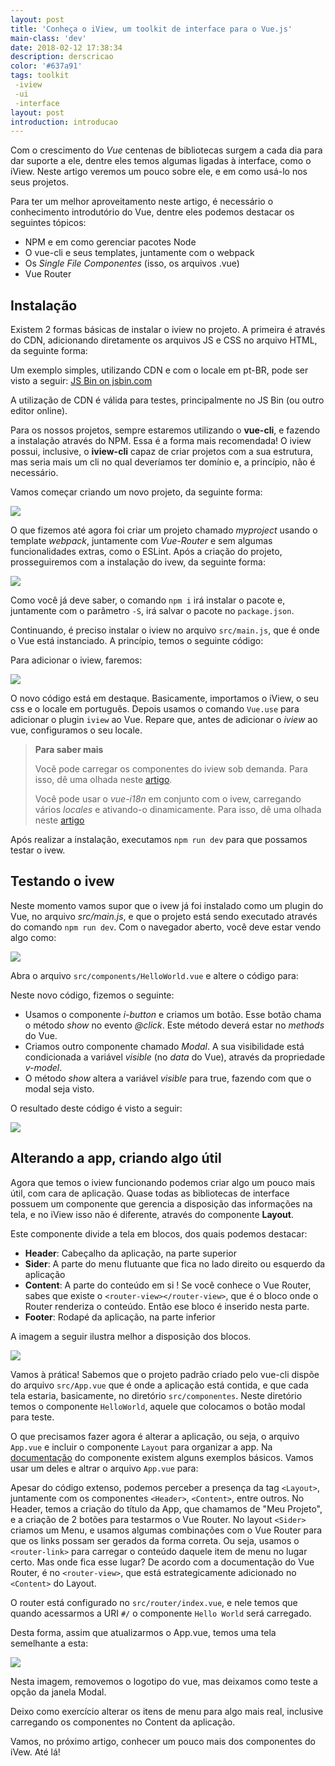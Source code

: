 ```yaml
---
layout: post
title: 'Conheça o iView, um toolkit de interface para o Vue.js'
main-class: 'dev'
date: 2018-02-12 17:38:34 
description: derscricao
color: '#637a91'
tags: toolkit
 -iview
 -ui
 -interface
layout: post
introduction: introducao
---
```


Com o crescimento do *Vue* centenas de bibliotecas surgem a cada dia para dar suporte a ele, dentre eles temos algumas ligadas à interface, como o iView. Neste artigo veremos um pouco sobre ele, e em como usá-lo nos seus projetos. 

Para ter um melhor aproveitamento neste artigo, é necessário o conhecimento introdutório do Vue, dentre eles podemos destacar os seguintes tópicos:

- NPM e em como gerenciar pacotes Node
- O vue-cli e seus templates, juntamente com o webpack
- Os *Single File Componentes* (isso, os arquivos .vue)
- Vue Router

## Instalação

Existem 2 formas básicas de instalar o iview no projeto. A primeira é através do CDN, adicionando diretamente os arquivos JS e CSS no arquivo HTML, da seguinte forma:

<script src="https://gist.github.com/danielschmitz/2c282ce3a492532c8fe777bc710ee068.js"></script>

Um exemplo simples, utilizando CDN e com o locale em pt-BR, pode ser visto a seguir:
<a class="jsbin-embed" href="http://jsbin.com/buwuton/embed">JS Bin on jsbin.com</a><script src="http://static.jsbin.com/js/embed.min.js?4.1.1"></script>

A utilização de CDN é válida para testes, principalmente no JS Bin (ou outro editor online). 

Para os nossos projetos, sempre estaremos utilizando o **vue-cli**, e fazendo a instalação através do NPM. Essa é a forma mais recomendada! O iview possui, inclusive, o **iview-cli** capaz de criar projetos com a sua estrutura, mas seria mais um cli no qual deveríamos ter domínio e, a princípio, não é necessário. 

Vamos começar criando um novo projeto, da seguinte forma:

![](https://i.imgur.com/W7Q6Opa.png)

O que fizemos até agora foi criar um projeto chamado *myproject* usando o template *webpack*, juntamente com *Vue-Router* e sem algumas funcionalidades extras, como o ESLint. Após a criação do projeto, prosseguiremos com a instalação do ivew, da seguinte forma:

![](https://i.imgur.com/ankyCJp.png)

Como você já deve saber, o comando `npm i` irá instalar o pacote e, juntamente com o parâmetro `-S`, irá salvar o pacote no `package.json`.

Continuando, é preciso instalar o iview no arquivo `src/main.js`, que é onde o Vue está instanciado. A princípio, temos o seguinte código:

<script src="https://gist.github.com/danielschmitz/da4e7a42e7ebb64c20ecae5f902a7458.js"></script>

Para adicionar o iview, faremos:

![](https://i.imgur.com/FsUgr3h.png)

O novo código está em destaque. Basicamente, importamos o iView, o seu css e o locale em português. Depois usamos o comando `Vue.use` para adicionar o plugin `iview` ao Vue. Repare que, antes de adicionar o *iview* ao vue, configuramos o seu locale.

> **Para saber mais**
>
> Você pode carregar os componentes do iview sob demanda. Para isso, dê uma olhada neste [artigo](https://www.iviewui.com/docs/guide/start-en#Import_on_demand).
> 
> Você pode usar o *vue-i18n* em conjunto com o ivew, carregando vários *locales* e ativando-o dinamicamente. Para isso, dê uma olhada neste [artigo](https://www.iviewui.com/docs/guide/i18n-en#Use_in_Webpack)

Após realizar a instalação, executamos `npm run dev` para que possamos testar o ivew.

## Testando o ivew 

Neste momento vamos supor que o ivew já foi instalado como um plugin do Vue, no arquivo *src/main.js*, e que o projeto está sendo executado através do comando `npm run dev`. Com o navegador aberto, você deve estar vendo algo como:

![](https://i.imgur.com/djftDLb.png)

Abra o arquivo `src/components/HelloWorld.vue` e altere o código para:

<script src="https://gist.github.com/danielschmitz/271692f4adb34d859df1bedb401c3b2c.js"></script>

Neste novo código, fizemos o seguinte:

- Usamos o componente *i-button* e criamos um botão. Esse botão chama o método *show* no evento *@click*. Este método deverá estar no *methods* do Vue.
- Criamos outro componente chamado *Modal*. A sua visibilidade está condicionada a variável *visible* (no *data* do Vue), através da propriedade *v-model*.
- O método *show* altera a variável *visible* para true, fazendo com que o modal seja visto.

O resultado deste código é visto a seguir:

![](https://i.imgur.com/Vtjs6eX.gif)

## Alterando a app, criando algo útil

Agora que temos o iview funcionando podemos criar algo um pouco mais útil, com cara de aplicação. Quase todas as bibliotecas de interface possuem um componente que gerencia a disposição das informações na tela, e no iView isso não é diferente, através do componente **Layout**.

Este componente divide a tela em blocos, dos quais podemos destacar:

- **Header**: Cabeçalho da aplicação, na parte superior
- **Sider**: A parte do menu flutuante que fica no lado direito ou esquerdo da aplicação
- **Content**: A parte do conteúdo em si ! Se você conhece o Vue Router, sabes que existe o `<router-view></router-view>`, que é o bloco onde o Router renderiza o conteúdo. Então ese bloco é inserido nesta parte.
- **Footer**: Rodapé da aplicação, na parte inferior

A imagem a seguir ilustra melhor a disposição dos blocos.

![](https://i.imgur.com/kVZvk2g.png)

Vamos à prática! Sabemos que o projeto padrão criado pelo vue-cli dispõe do arquivo `src/App.vue` que é onde a aplicação está contida, e que cada tela estaria, basicamente, no diretório `src/componentes`. Neste diretório temos o componente `HelloWorld`, aquele que colocamos o botão modal para teste. 

O que precisamos fazer agora é alterar a aplicação, ou seja, o arquivo `App.vue` e incluir o componente `Layout` para organizar a app. Na [documentação](https://www.iviewui.com/components/layout-en) do componente existem alguns exemplos básicos. Vamos usar um deles e altrar o arquivo `App.vue` para:

<script src="https://gist.github.com/danielschmitz/447ca932120f27fa2427d7bfee361579.js"></script>

Apesar do código extenso, podemos perceber a presença da tag `<Layout>`, juntamente com os componentes `<Header>`, `<Content>`, entre outros. No Header, temos a criação do título da App, que chamamos de "Meu Projeto", e a criação de 2 botões para testarmos o Vue Router. No layout `<Sider>` criamos um Menu, e usamos algumas combinações com o Vue Router para que os links possam ser gerados da forma correta. Ou seja, usamos o `<router-link>` para carregar o conteúdo daquele item de menu no lugar certo. Mas onde fica esse lugar? De acordo com a documentação do Vue Router, é no `<router-view>`, que está estrategicamente adicionado no `<Content>` do Layout.

O router está configurado no `src/router/index.vue`, e nele temos que quando acessarmos a URI `#/` o componente `Hello World` será carregado. 

Desta forma, assim que atualizarmos o App.vue, temos uma tela semelhante a esta:

![](https://i.imgur.com/3EX0IjM.png)

Nesta imagem, removemos o logotipo do vue, mas deixamos como teste a opção da janela Modal. 

Deixo como exercício alterar os itens de menu para algo mais real, inclusive carregando os componentes no Content da aplicação. 

Vamos, no próximo artigo, conhecer um pouco mais dos componentes do iVew. Até lá!





























